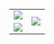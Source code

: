 
<table>
  <tr>
    <td>
        <img align="center" src="https://github-readme-stats.vercel.app/api?username=evanhuang117&show_icons=true&theme=material-palenight&hide_title=true&hide=issues&v=2" />
    </td>
    <td rowspan="2">
        <img align="center" src="https://github-readme-stats.vercel.app/api/top-langs?username=evanhuang117&theme=material-palenight&v=2" />
    </td>
  </tr>
  <tr>
    <td>
        <img align="center" src="https://github-readme-stats.vercel.app/api/wakatime?username=evanhuang117&theme=material-palenight&hide_title=true&v=2" />
    </td>
  </tr>
</table>
